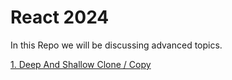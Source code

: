 # React 2024 #

In this Repo we will be discussing advanced topics.

[1. Deep And Shallow Clone / Copy](/app/topics/deep-and-shallow-cloning/Readme.md)
